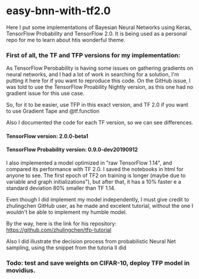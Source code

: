 # easy-bnn-with-tf2.0
Here I put some implementations of Bayesian Neural Networks using Keras, TensorFlow Probability and TensorFlow 2.0. It is being used as a personal repo for me to learn about htis wonderful theme. 

### First of all, the TF and TFP versions for my implementation:
As TensorFlow Perobability is having some issues on gathering gradients on neural networks, and I had a lot of work in searching for a solution, I'm putting it here for if you want to reproduce this code. On the GitHub issue, I was told to use the TensorFlow Proability Nightly version, as this one had no gradient issue for this use case.

So, for it to be easier, use TFP in this exact version, and TF 2.0 if you want to use Gradient Tape and @tf.function

Also I documented the code for each TF version, so we can see differences.

#### TensorFlow version: 2.0.0-beta1


#### TensorFlow Probability version: 0.9.0-dev20190912


I also implemented a model optimized in "raw TensorFlow 1.14", and compared its performance with TF 2.0. I saved the notebooks in html for anyone to see. The first epoch of TF2 on training is longer (maybe due to variable and graph initializations"), but after that, it has a 10% faster e a standard deviation 80% smaller than TF 1.14. 

Even though I did implement my model independently, I must give credit to zhulingchen GitHub user, as he made and excelent tutorial, without the one I wouldn't be able to implement my humble model. 


By the way, here is the link for his repository: https://github.com/zhulingchen/tfp-tutorial

Also I did illustrate the decision process from probabilistic Neural Net sampling, using the snippet from the tutoria lI did

### Todo: test and save weights on CIFAR-10, deploy TFP model in movidius.
